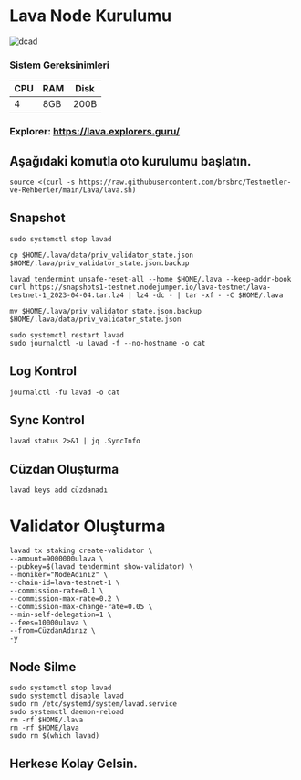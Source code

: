 # Lava Node Kurulumu

![dcad](https://user-images.githubusercontent.com/107190154/221439481-2fa90550-145b-4257-89df-eddece2a05a4.png)

### Sistem Gereksinimleri 

|CPU | RAM  | Disk  | 
|----|------|----------|
|   4| 8GB  | 200B    |

### Explorer: https://lava.explorers.guru/

## Aşağıdaki komutla oto kurulumu başlatın.
```
source <(curl -s https://raw.githubusercontent.com/brsbrc/Testnetler-ve-Rehberler/main/Lava/lava.sh)
```

## Snapshot
```
sudo systemctl stop lavad

cp $HOME/.lava/data/priv_validator_state.json $HOME/.lava/priv_validator_state.json.backup 

lavad tendermint unsafe-reset-all --home $HOME/.lava --keep-addr-book 
curl https://snapshots1-testnet.nodejumper.io/lava-testnet/lava-testnet-1_2023-04-04.tar.lz4 | lz4 -dc - | tar -xf - -C $HOME/.lava

mv $HOME/.lava/priv_validator_state.json.backup $HOME/.lava/data/priv_validator_state.json 

sudo systemctl restart lavad
sudo journalctl -u lavad -f --no-hostname -o cat
```
## Log Kontrol
```
journalctl -fu lavad -o cat
```
## Sync Kontrol
```
lavad status 2>&1 | jq .SyncInfo
```
## Cüzdan Oluşturma
```
lavad keys add cüzdanadı
```
# Validator Oluşturma
```
lavad tx staking create-validator \
--amount=9000000ulava \
--pubkey=$(lavad tendermint show-validator) \
--moniker="NodeAdınız" \
--chain-id=lava-testnet-1 \
--commission-rate=0.1 \
--commission-max-rate=0.2 \
--commission-max-change-rate=0.05 \
--min-self-delegation=1 \
--fees=10000ulava \
--from=CüzdanAdınız \
-y
```

## Node Silme
```
sudo systemctl stop lavad
sudo systemctl disable lavad
sudo rm /etc/systemd/system/lavad.service
sudo systemctl daemon-reload
rm -rf $HOME/.lava
rm -rf $HOME/lava
sudo rm $(which lavad) 
```

## Herkese Kolay Gelsin.
